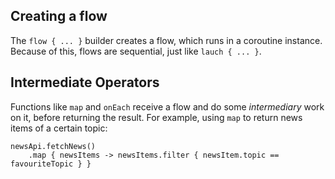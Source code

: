 ## Creating a flow

The `flow { ... }` builder creates a flow, which runs in a coroutine instance.
Because of this, flows are sequential, just like `lauch { ... }`.

## Intermediate Operators

Functions like `map` and `onEach` receive a flow and do some *intermediary* work on it, before returning the result. 
For example, using `map` to return news items of a certain topic:
```
newsApi.fetchNews()
	.map { newsItems -> newsItems.filter { newsItem.topic == favouriteTopic } }
```

